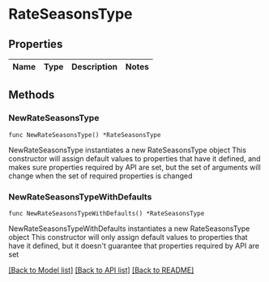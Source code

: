 # RateSeasonsType

## Properties

Name | Type | Description | Notes
------------ | ------------- | ------------- | -------------

## Methods

### NewRateSeasonsType

`func NewRateSeasonsType() *RateSeasonsType`

NewRateSeasonsType instantiates a new RateSeasonsType object
This constructor will assign default values to properties that have it defined,
and makes sure properties required by API are set, but the set of arguments
will change when the set of required properties is changed

### NewRateSeasonsTypeWithDefaults

`func NewRateSeasonsTypeWithDefaults() *RateSeasonsType`

NewRateSeasonsTypeWithDefaults instantiates a new RateSeasonsType object
This constructor will only assign default values to properties that have it defined,
but it doesn't guarantee that properties required by API are set


[[Back to Model list]](../README.md#documentation-for-models) [[Back to API list]](../README.md#documentation-for-api-endpoints) [[Back to README]](../README.md)


